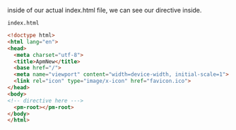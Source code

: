 inside of our actual index.html file, we can see our directive inside.

`index.html`

```HTML
<!doctype html>
<html lang="en">
<head>
  <meta charset="utf-8">
  <title>ApmNew</title>
  <base href="/">
  <meta name="viewport" content="width=device-width, initial-scale=1">
  <link rel="icon" type="image/x-icon" href="favicon.ico">
</head>
<body>
<!-- directive here --->
  <pm-root></pm-root> 
</body>
</html>
```
